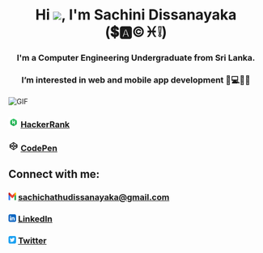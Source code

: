 <h1 align="center">Hi <img src="https://raw.githubusercontent.com/MartinHeinz/MartinHeinz/master/wave.gif" width="30px">, I'm Sachini Dissanayaka (💲🅰©♓❕)</h1>
<h3 align="center">I'm a Computer Engineering Undergraduate from Sri Lanka.</h3>
<h3 align="center">I’m interested in web and mobile app development 📱💻👩‍💻</h3>

<img align="center" alt="GIF" src="https://github.com/arsentieva/arsentieva/blob/main/code.gif?raw=true" width="500" height="320" />

### <img src="/img/HackerRank.png" width=20px height=20px> [HackerRank](https://www.hackerrank.com/SachiChathu)
### <img src="/img/codepen.png" width=20px height=20px> [CodePen](https://codepen.io/S4ch1)

## Connect with me:
### <img src="/img/gmail.png" width=15px height=15px> sachichathudissanayaka@gmail.com 
### <img src="/img/linkedin-app.png" width=15px height=15px> [LinkedIn](https://www.linkedin.com/in/sachini-dissanayaka-373402197/)
### <img src="/img/twitter-app.png" width=15px height=15px> [Twitter](https://twitter.com/Iam_S4ch1)



<!--
**ChathurikaDissanayaka/ChathurikaDissanayaka** is a ✨ _special_ ✨ repository because its `README.md` (this file) appears on your GitHub profile.

Here are some ideas to get you started:

- 🔭 I’m currently working on ...
- 🌱 I’m currently learning ...
- 👯 I’m looking to collaborate on ...
- 🤔 I’m looking for help with ...
- 💬 Ask me about ...
- 📫 How to reach me: ...
- 😄 Pronouns: ...
- ⚡ Fun fact: ...
-->
